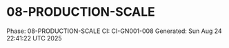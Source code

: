 # 08-PRODUCTION-SCALE
Phase: 08-PRODUCTION-SCALE
CI: CI-GN001-008
Generated: Sun Aug 24 22:41:22 UTC 2025
